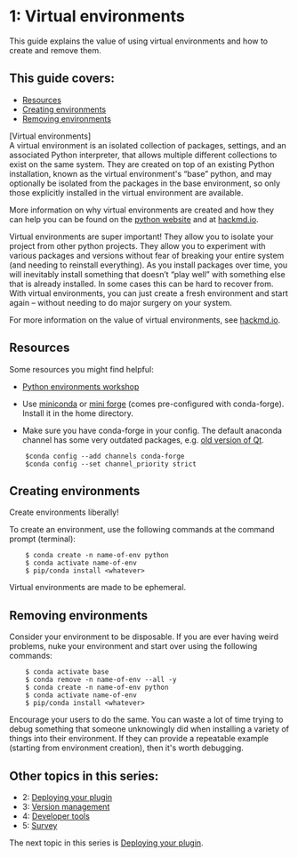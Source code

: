 # 1: Virtual environments  

This guide explains the value of using virtual environments and how to create and remove them. 

## This guide covers: 
* [Resources](#resources)  
* [Creating environments](#creating-environments)  
* [Removing environments](#removing-environments)

[Virtual environments]  
 A virtual environment is an isolated collection of packages, settings, and an associated Python interpreter, that allows multiple different collections to exist on the same system. They are created on top of an existing Python installation, known as the virtual environment's “base” python, and may optionally be isolated from the packages in the base environment, so only those explicitly installed in the virtual environment are available.

 More information on why virtual environments are created and how they can help you can be found on the [python website](https://docs.python.org/3/library/venv.html#creating-virtual-environments) and at [hackmd.io](https://hackmd.io/@talley/SJB_lObBi#What-is-a-virtual-environment). 

Virtual environments are super important! They allow you to isolate your project from other python projects. They allow you to experiment with various packages and versions without fear of breaking your entire system (and needing to reinstall everything). As you install packages over time, you will inevitably install something that doesn’t “play well” with something else that is already installed. In some cases this can be hard to recover from. With virtual environments, you can just create a fresh environment and start again – without needing to do major surgery on your system.

For more information on the value of virtual environments, see [hackmd.io](https://hackmd.io/@talley/SJB_lObBi#What-is-a-virtual-environment). 

## Resources
Some resources you might find helpful: 
* [Python environments workshop](https://hackmd.io/@talley/SJB_lObBi#What-is-a-virtual-environment)   

* Use [miniconda](https://docs.conda.io/en/latest/miniconda.html) or [mini forge](https://github.com/conda-forge/miniforge) (comes pre-configured with conda-forge). Install it in the home directory.

* Make sure you have conda-forge in your config. The default anaconda channel has some very outdated packages, e.g. [old version of Qt](https://forum.image.sc/t/napari-issues-on-bigsur/52630/10).   
```console
    $conda config --add channels conda-forge  
    $conda config --set channel_priority strict  
```

## Creating environments  
  
Create environments liberally!  

To create an environment, use the following commands at the command prompt (terminal):

```console
    $ conda create -n name-of-env python
    $ conda activate name-of-env
    $ pip/conda install <whatever> 
```

Virtual environments are made to be ephemeral.  

## Removing environments
Consider your environment to be disposable.
If you are ever having weird problems, nuke your environment and start over using the following commands:  

```console
    $ conda activate base  
    $ conda remove -n name-of-env --all -y
    $ conda create -n name-of-env python
    $ conda activate name-of-env
    $ pip/conda install <whatever>
```  
  
Encourage your users to do the same. You can waste a lot of time trying to debug something that someone unknowingly did when installing a variety of things into their environment. If they can provide a repeatable example (starting from environment creation), then it's worth debugging.

## Other topics in this series:  

* 2: [Deploying your plugin](./2-deploying-your-plugin.md)  
* 3: [Version management](./3-version-management.md)     
* 4: [Developer tools](./4-developer-tools.md)   
* 5: [Survey](./5-survey.md)   

The next topic in this series is [Deploying your plugin](./2-deploying-your-plugin.md). 
